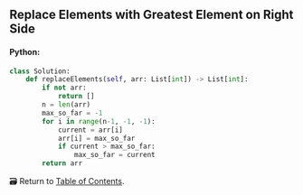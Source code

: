 ## Replace Elements with Greatest Element on Right Side

#### Python: 

```python
class Solution:
    def replaceElements(self, arr: List[int]) -> List[int]:
        if not arr:
            return []
        n = len(arr)
        max_so_far = -1
        for i in range(n-1, -1, -1):
            current = arr[i]
            arr[i] = max_so_far
            if current > max_so_far:
                max_so_far = current
        return arr
```

:card_file_box: Return to [Table of Contents](README.md).
